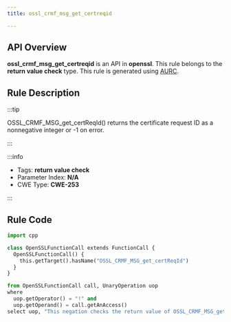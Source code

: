```yaml
---
title: ossl_crmf_msg_get_certreqid

---
```



## API Overview
**ossl_crmf_msg_get_certreqid** is an API in **openssl**. This rule belongs to the **return value check** type. This rule is generated using [AURC](../../tools/AURC).
## Rule Description

:::tip

OSSL_CRMF_MSG_get_certReqId() returns the certificate request ID as a nonnegative integer or -1 on error.

:::

:::info

- Tags: **return value check**
- Parameter Index: **N/A**
- CWE Type: **CWE-253**

:::

## Rule Code
```python
import cpp

class OpenSSLFunctionCall extends FunctionCall {
  OpenSSLFunctionCall() {
    this.getTarget().hasName("OSSL_CRMF_MSG_get_certReqId")
  }
}

from OpenSSLFunctionCall call, UnaryOperation uop
where
  uop.getOperator() = "!" and
  uop.getOperand() = call.getAnAccess()
select uop, "This negation checks the return value of OSSL_CRMF_MSG_get_certReqId."
```